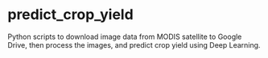 # predict_crop_yield
Python scripts to download image data from MODIS satellite to Google Drive, then process the images, and predict crop yield using Deep Learning.
